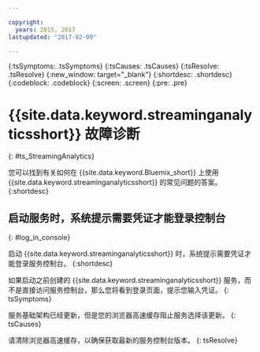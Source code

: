 ```yaml
---

copyright:
  years: 2015, 2017
lastupdated: "2017-02-09"

---
```


<!-- Attribute definitions --> 
{:tsSymptoms: .tsSymptoms} 
{:tsCauses: .tsCauses} 
{:tsResolve: .tsResolve} 
{:new_window: target="_blank"}
{:shortdesc: .shortdesc}
{:codeblock: .codeblock}
{:screen: .screen}
{:pre: .pre}

# {{site.data.keyword.streaminganalyticsshort}} 故障诊断 
{: #ts_StreamingAnalytics}

您可以找到有关如何在 {{site.data.keyword.Bluemix_short}} 上使用 {{site.data.keyword.streaminganalyticsshort}} 的常见问题的答案。
{:shortdesc}

## 启动服务时，系统提示需要凭证才能登录控制台
{: #log_in_console}

启动 {{site.data.keyword.streaminganalyticsshort}} 时，系统提示需要凭证才能登录服务控制台。
{:shortdesc}

如果启动之前创建的 {{site.data.keyword.streaminganalyticsshort}} 服务，而不是直接访问服务控制台，那么您将看到登录页面，提示您输入凭证。
{: tsSymptoms}

服务基础架构已经更新，但是您的浏览器高速缓存阻止服务选择该更新。
{: tsCauses}

请清除浏览器高速缓存，以确保获取最新的服务控制台版本。
{: tsResolve}

